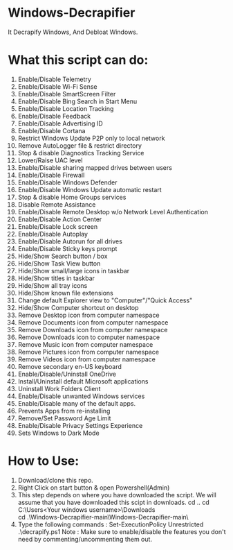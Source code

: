 # Windows-Decrapifier
It Decrapify Windows, And Debloat Windows. 

# What this script can do:
1. Enable/Disable Telemetry
2. Enable/Disable Wi-Fi Sense
3. Enable/Disable SmartScreen Filter
4. Enable/Disable Bing Search in Start Menu
5. Enable/Disable Location Tracking
6. Enable/Disable Feedback
7. Enable/Disable Advertising ID
8. Enable/Disable Cortana
9. Restrict Windows Update P2P only to local network
10. Remove AutoLogger file & restrict directory
11. Stop & disable Diagnostics Tracking Service
12. Lower/Raise UAC level
13. Enable/Disable sharing mapped drives between users
14. Enable/Disable Firewall
15. Enable/Disable Windows Defender
16. Enable/Disable Windows Update automatic restart
17. Stop & disable Home Groups services
18. Disable Remote Assistance
19. Enable/Disable Remote Desktop w/o Network Level Authentication
20. Enable/Disable Action Center
21. Enable/Disable Lock screen
22. Enable/Disable Autoplay
23. Enable/Disable Autorun for all drives
24. Enable/Disable Sticky keys prompt
25. Hide/Show Search button / box
26. Hide/Show Task View button
27. Hide/Show small/large icons in taskbar
28. Hide/Show titles in taskbar
29. Hide/Show all tray icons
30. Hide/Show known file extensions
31. Change default Explorer view to "Computer"/"Quick Access"
32. Hide/Show Computer shortcut on desktop
33. Remove Desktop icon from computer namespace
34. Remove Documents icon from computer namespace
35. Remove Downloads icon from computer namespace
36. Remove Downloads icon to computer namespace
36. Remove Music icon from computer namespace
37. Remove Pictures icon from computer namespace
38. Remove Videos icon from computer namespace
39. Remove secondary en-US keyboard
40. Enable/Disable/Uninstall OneDrive
41. Install/Uninstall default Microsoft applications
42. Uninstall Work Folders Client
43. Enable/Disable unwanted Windows services
44. Enable/Disable many of the default apps.
45. Prevents Apps from re-installing
46. Remove/Set Password Age Limit
47. Enable/Disable Privacy Settings Experience
48. Sets Windows to Dark Mode

# How to Use:
1. Download/clone this repo.
2. Right Click on start button & open Powershell(Admin)
3. This step depends on where you have downloaded the script. We will assume that you have downloaded this scipt in downloads.
   cd ..
   cd C:\Users\<Your windows username>\Downloads\
   cd .\Windows-Decrapifier-main\Windows-Decrapifier-main\
4. Type the following commands :
   Set-ExecutionPolicy Unrestricted
.\decrapify.ps1
Note : Make sure to enable/disable the features you don't need by commenting/uncommenting them out.
